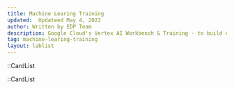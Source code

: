 ```yaml
---
title: Machine Learing Training
updated:  Updateed May 4, 2022
author: Written by EDP Team
description: Google Cloud's Vertex AI Workbench & Training - to build end-to-end ML workflows. You'll learn how to go from raw data to deployed model,and will leave this workshop ready to develop and productionize your own ML projects with Vertex AI.
tag: machine-learing-training
layout: lablist
---
```



::CardList

::CardList



